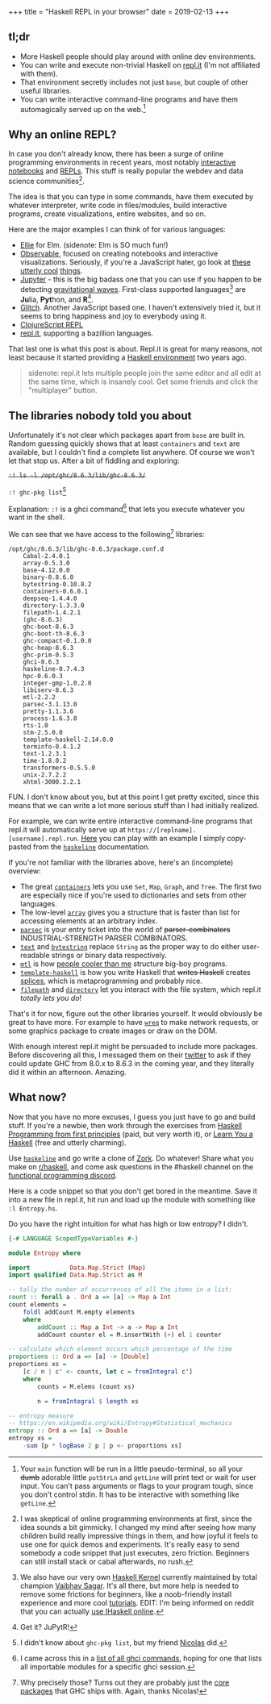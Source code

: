 +++
title = "Haskell REPL in your browser"
date = 2019-02-13
+++

## tl;dr

- More Haskell people should play around with online dev environments.
- You can write and execute non-trivial Haskell on [repl.it](https://repl.it/) (I'm not affiliated with them).
- That environment secretly includes not just `base`, but couple of other useful libraries.
- You can write interactive command-line programs and have them automagically served up on the web.[^1]


## Why an online REPL?

In case you don't already know, there has been a surge of online programming environments in recent years, most notably [interactive notebooks](https://en.wikipedia.org/wiki/Notebook_interface) and [REPLs](https://en.wikipedia.org/wiki/REPL). This stuff is really popular the webdev and data science communities[^4].

The idea is that you can type in some commands, have them executed by whatever interpreter, write code in files/modules, build interactive programs, create visualizations, entire websites, and so on.

Here are the major examples I can think of for various languages:

- [Ellie](https://ellie-app.com/) for Elm. (sidenote: Elm is SO much fun!)
- [Observable](https://observablehq.com/), focused on creating notebooks and interactive visualizations. Seriously, if you're a JavaScript hater, go look at [these][torus] [utterly cool][sounds] [things][fisheye].
- [Jupyter](https://jupyter.org/try) - this is the big badass one that you can use if you happen to be detecting [gravitational waves][gravitational-waves]. First-class supported languages[^2] are **Ju**lia, **Pyt**hon, and **R**[^3].
- [Glitch](https://glitch.com/). Another JavaScript based one. I haven't extensively tried it, but it seems to bring happiness and joy to everybody using it.
- [ClojureScript REPL](https://clojurescript.io/)
- [repl.it](https://repl.it), supporting a bazillion languages.

That last one is what this post is about. Repl.it is great for many reasons, not least because it started providing a [Haskell environment](https://repl.it/site/blog/haskell) two years ago.

> sidenote: repl.it lets multiple people join the same editor and all edit at the same time, which is insanely cool. Get some friends and click the "multiplayer" button.


## The libraries nobody told you about

Unfortunately it's not clear which packages apart from `base` are built in. Random guessing quickly shows that at least `containers` and `text` are available, but I couldn't find a complete list anywhere. Of course we won't let that stop us. After a bit of fiddling and exploring:

~~`:! ls -l /opt/ghc/8.6.3/lib/ghc-8.6.3/`~~

`:! ghc-pkg list`[^6]

Explanation: `:!` is a ghci command[^5] that lets you execute whatever you want in the shell.

We can see that we have access to the following[^8] libraries:

```shell
/opt/ghc/8.6.3/lib/ghc-8.6.3/package.conf.d
    Cabal-2.4.0.1
    array-0.5.3.0
    base-4.12.0.0
    binary-0.8.6.0
    bytestring-0.10.8.2
    containers-0.6.0.1
    deepseq-1.4.4.0
    directory-1.3.3.0
    filepath-1.4.2.1
    (ghc-8.6.3)
    ghc-boot-8.6.3
    ghc-boot-th-8.6.3
    ghc-compact-0.1.0.0
    ghc-heap-8.6.3
    ghc-prim-0.5.3
    ghci-8.6.3
    haskeline-0.7.4.3
    hpc-0.6.0.3
    integer-gmp-1.0.2.0
    libiserv-8.6.3
    mtl-2.2.2
    parsec-3.1.13.0
    pretty-1.1.3.6
    process-1.6.3.0
    rts-1.0
    stm-2.5.0.0
    template-haskell-2.14.0.0
    terminfo-0.4.1.2
    text-1.2.3.1
    time-1.8.0.2
    transformers-0.5.5.0
    unix-2.7.2.2
    xhtml-3000.2.2.1
```

FUN. I don't know about you, but at this point I get pretty excited, since this means that we can write a lot more serious stuff than I had initially realized.

For example, we can write entire interactive command-line programs that repl.it will automatically serve up at `https://[replname].[username].repl.run`. [Here](https://haskeline-example.2mol.repl.run/) you can play with an example I simply copy-pasted from the [`haskeline`](https://hackage.haskell.org/package/haskeline) documentation.

If you're not familiar with the libraries above, here's an (incomplete) overview:

- The great [`containers`](https://hackage.haskell.org/package/containers) lets you use `Set`, `Map`, `Graph`, and `Tree`. The first two are especially nice if you're used to dictionaries and sets from other languages.
- The low-level [`array`](https://hackage.haskell.org/package/array) gives you a structure that is faster than list for accessing elements at an arbitrary index.
- [`parsec`](https://hackage.haskell.org/package/parsec) is your entry ticket into the world of ~~parser-combinators~~ INDUSTRIAL-STRENGTH PARSER COMBINATORS.
- [`text`](https://hackage.haskell.org/package/text) and [`bytestring`](https://hackage.haskell.org/package/bytestring) replace `String` as the proper way to do either user-readable strings or binary data respectively.
- [`mtl`](https://hackage.haskell.org/package/mtl) is how [people cooler than me](https://www.parsonsmatt.org/2018/03/22/three_layer_haskell_cake.html) structure big-boy programs.
- [`template-haskell`](https://hackage.haskell.org/package/template-haskell) is how you write Haskell that ~~writes Haskell~~ creates [splices](https://en.wikipedia.org/wiki/Splice_(film)), which is metaprogramming and probably nice.
- [`filepath`](https://hackage.haskell.org/package/filepath) and [`directory`](https://hackage.haskell.org/package/directory) let you interact with the file system, which repl.it _totally lets you do_!

That's it for now, figure out the other libraries yourself. It would obviously be great to have more. For example to have [`wreq`](https://hackage.haskell.org/package/wreq) to make network requests, or some graphics package to create images or draw on the DOM.

With enough interest repl.it might be persuaded to include more packages. Before discovering all this, I messaged them on their [twitter](https://twitter.com/replit) to ask if they could update GHC from 8.0.x to 8.6.3 in the coming year, and they literally did it within an afternoon. Amazing.

## What now?

Now that you have no more excuses, I guess you just have to go and build stuff. If you're a newbie, then work through the exercises from [Haskell Programming from first principles](http://haskellbook.com/) (paid, but very worth it), or [Learn You a Haskell](http://learnyouahaskell.com/) (free and utterly charming).

Use [`haskeline`](https://hackage.haskell.org/package/haskeline) and go write a clone of [Zork](https://en.wikipedia.org/wiki/Zork). Do whatever! Share what you make on [r/haskell](https://old.reddit.com/r/haskell/), and come ask questions in the #haskell channel on the [functional programming discord](https://discord.me/fp).

Here is a code snippet so that you don't get bored in the meantime. Save it into a new file in repl.it, hit run and load up the module with something like `:l Entropy.hs`.

Do you have the right intuition for what has high or low entropy? I didn't.

```haskell
{-# LANGUAGE ScopedTypeVariables #-}

module Entropy where

import           Data.Map.Strict (Map)
import qualified Data.Map.Strict as M

-- tally the number of occurrences of all the items in a list:
count :: forall a . Ord a => [a] -> Map a Int
count elements =
    foldl addCount M.empty elements
    where
        addCount :: Map a Int -> a -> Map a Int
        addCount counter el = M.insertWith (+) el 1 counter

-- calculate which element occurs which percentage of the time
proportions :: Ord a => [a] -> [Double]
proportions xs =
    [c / n | c' <- counts, let c = fromIntegral c']
    where
        counts = M.elems (count xs)

        n = fromIntegral $ length xs

-- entropy measure
-- https://en.wikipedia.org/wiki/Entropy#Statistical_mechanics
entropy :: Ord a => [a] -> Double
entropy xs =
    -sum [p * logBase 2 p | p <- proportions xs]
```

[^1]: Your `main` function will be run in a little pseudo-terminal, so all your ~~dumb~~ adorable little `putStrLn` and `getLine` will print text or wait for user input. You can't pass arguments or flags to your program tough, since you don't control stdin. It has to be interactive with something like `getLine`.

[^2]: We also have our very own [Haskell Kernel](https://github.com/gibiansky/IHaskell) currently maintained by total champion [Vaibhav Sagar](https://github.com/vaibhavsagar). It's all there, but more help is needed to remove some frictions for beginners, like a noob-friendly install experience and more cool [tutorials](https://www.youtube.com/watch?v=gR8LdlrEFnM). EDIT: I'm being informed on reddit that you can actually [use IHaskell online](https://mybinder.org/v2/gh/gibiansky/IHaskell/master).

[^3]: Get it? JuPytR!

[^4]: I was skeptical of online programming environments at first, since the idea sounds a bit gimmicky. I changed my mind[^7] after seeing how many children build really impressive things in them, and how joyful it feels to use one for quick demos and experiments. It's really easy to send somebody a code snippet that just executes, zero friction. Beginners can still install stack or cabal afterwards, no rush.

[^7]: _meta-footnote_: Come to think of it, it was actually [https://tryhaskell.org/](https://tryhaskell.org/) that first exposed me to Haskell and made me so excited about it.

[^5]: I came across this in a [list of all ghci commands](https://downloads.haskell.org/~ghc/7.4.1/docs/html/users_guide/ghci-commands.html), hoping for one that lists all importable modules for a specific ghci session.

[^6]: I didn't know about `ghc-pkg list`, but my friend [Nicolas](https://github.com/nmattia/) did.

[^8]: Why precisely those? Turns out they are probably just the [core packages](https://ghc.haskell.org/trac/ghc/wiki/Commentary/Libraries/VersionHistory) that GHC ships with. Again, thanks Nicolas!

[torus]: https://beta.observablehq.com/@renatoppl/torus-knots
[sounds]: https://beta.observablehq.com/@freedmand/sounds
[fisheye]: https://beta.observablehq.com/@benmaier/a-visually-more-appealing-fisheye-function
[gravitational-waves]: https://www.gw-openscience.org/s/events/GW150914/GW150914_tutorial.html
